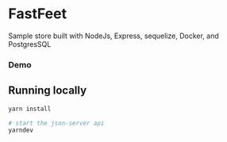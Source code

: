 # FastFeet


Sample store built with NodeJs, Express, sequelize, Docker, and PostgresSQL

### Demo

## Running locally

```sh
yarn install

# start the json-server api
yarndev
